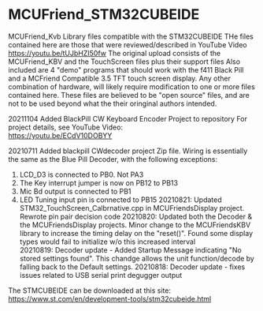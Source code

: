 # MCUFriend_STM32CUBEIDE
MCUFriend_Kvb Library files compatible with the STM32CUBEIDE
THe files contained here are those that were reviewed/described in YouTube Video https://youtu.be/tUJbHZI50fw
The original upload consists of the MCUFriend_KBV and the TouchScreen files plus their support files
Also included are 4 "demo" programs that should work with the f411 Black Pill and a MCFriend Compatible 3.5 TFT touch screen display.
Any other combination of hardware, will likely require modification to one or more files contained here.
These files are believed to be "open source" files, and are not to be used beyond what the their oringinal authors intended.

20211104
Added BlackPill CW Keyboard Encoder Project to repository
For project details, see YouTube Video:  
https://youtu.be/ECdV10DOBYY

20210711
Added blackpill CWdecoder project Zip file. 
Wiring is essentially the same as the Blue Pill Decoder, with the following exceptions: 
1. LCD_D3 is connected to PB0. Not PA3
2. The Key interrupt jumper is now on PB12 to PB13
3. Mic Bd output is connected to PB1
4. LED Tuning input pin is connected to PB15
20210821:
Updated STM32_TouchScreen_Calbrnative.cpp in MCUFriendsDisplay project. Rewrote pin pair decision code
20210820:
Updated both the Decoder & the MCUFriendsDisplay projects. Minor change to the MCUFriendsKBV library to increase the timing delay on the "reset()". Found some display types would fail to initialize w/o this increased interval   
20210819:
Decoder update - Added Startup Message indicating "No stored settings found". This chandge allows the unit function/decode by falling back to the Default settings. 
20210818:
Decoder update - fixes issues related to USB serial print degugger output

The STMCUBEIDE can be downloaded at this site:
		https://www.st.com/en/development-tools/stm32cubeide.html